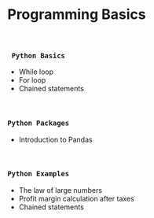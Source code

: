 # Programming Basics

<br />
 
### ```  Python Basics ```

- While loop           
- For loop             
- Chained statements

<br />

### ``` Python Packages ```

- Introduction to Pandas 

<br />

### ``` Python Examples ```                       
                          
- The law of large numbers                
- Profit margin calculation after taxes   
- Chained statements                          

<br />

  
